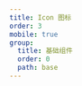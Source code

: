 ```yaml
---
title: Icon 图标
order: 3
mobile: true
group:
  title: 基础组件
  order: 0
  path: base
---
```


<code src="../demo/Icon.jsx"></code>
<API src="../src/Icon.tsx"></API>
